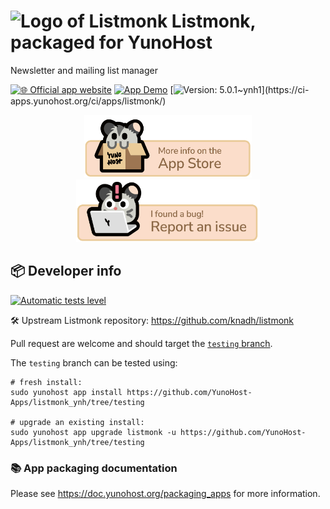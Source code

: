 <!--
N.B.: This README was automatically generated by <https://github.com/YunoHost/apps_tools/blob/main/readme_generator>
It shall NOT be edited by hand.
-->

<h1>
  <img src="https://raw.githubusercontent.com/YunoHost/apps/main/logos/listmonk.png" width="32px" alt="Logo of Listmonk">
  Listmonk, packaged for YunoHost
</h1>

Newsletter and mailing list manager

[![🌐 Official app website](https://img.shields.io/badge/Official_app_website-darkgreen?style=for-the-badge)](https://listmonk.app/)
[![App Demo](https://img.shields.io/badge/App_Demo-blue?style=for-the-badge)](https://demo.listmonk.app/)
[![Version: 5.0.1~ynh1](https://img.shields.io/badge/Version-5.0.1~ynh1-rgba(0,150,0,1)?style=for-the-badge)](https://ci-apps.yunohost.org/ci/apps/listmonk/)

<div align="center">
<a href="https://apps.yunohost.org/app/listmonk"><img height="100px" src="https://github.com/YunoHost/yunohost-artwork/raw/refs/heads/main/badges/neopossum-badges/badge_more_info_on_the_appstore.svg"/></a>
<a href="https://github.com/YunoHost-Apps/listmonk_ynh/issues"><img height="100px" src="https://github.com/YunoHost/yunohost-artwork/raw/refs/heads/main/badges/neopossum-badges/badge_report_an_issue.svg"/></a>
</div>

## 📦 Developer info

[![Automatic tests level](https://apps.yunohost.org/badge/cilevel/listmonk)](https://ci-apps.yunohost.org/ci/apps/listmonk/)

🛠️ Upstream Listmonk repository: <https://github.com/knadh/listmonk>

Pull request are welcome and should target the [`testing` branch](https://github.com/YunoHost-Apps/listmonk_ynh/tree/testing).

The `testing` branch can be tested using:
```
# fresh install:
sudo yunohost app install https://github.com/YunoHost-Apps/listmonk_ynh/tree/testing

# upgrade an existing install:
sudo yunohost app upgrade listmonk -u https://github.com/YunoHost-Apps/listmonk_ynh/tree/testing
```

### 📚 App packaging documentation

Please see <https://doc.yunohost.org/packaging_apps> for more information.